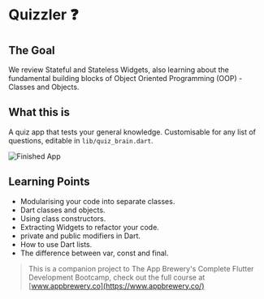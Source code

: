# Quizzler ❓

## The Goal

We review Stateful and Stateless Widgets, also learning about the fundamental building blocks of Object Oriented Programming (OOP) - Classes and Objects.


## What this is

A quiz app that tests your general knowledge. Customisable for any list of questions, editable in ```lib/quiz_brain.dart```.

![Finished App](https://github.com/londonappbrewery/Images/blob/master/quizzler-demo.gif)

## Learning Points

- Modularising your code into separate classes.
- Dart classes and objects.
- Using class constructors.
- Extracting Widgets to refactor your code.
- private and public modifiers in Dart.
- How to use Dart lists.
- The difference between var, const and final.

>This is a companion project to The App Brewery's Complete Flutter Development Bootcamp, check out the full course at [www.appbrewery.co](https://www.appbrewery.co/)